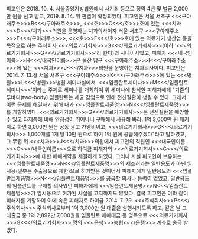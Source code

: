 피고인은 2018. 10. 4. 서울중앙지방법원에서 사기죄 등으로 징역 4년 및 벌금 2,000만 원을 선고 받고, 2019. 8. 14. 위 판결이 확정되었다.
피고인은 서울 서초구 <<<구아래주소>>>B<<</구아래주소>>>, <<<호>>>C<<</호>>>호에 있는 <<<치과>>>D<<</치과>>>의원을 운영하는 치과의사이자 서울 서초구 <<<구아래주소>>>E<<</구아래주소>>>, <<<호>>>F<<</호>>>호에 있는 의료기기 생산업 등을 목적으로 하는 주식회사 <<<의료기기회사>>>G<<</의료기기회사>>>(이하 '<<<의료기기회사>>>G<<</의료기기회사>>>'라 한다)의 사내이사였고, 피해자 <<<내국인이름>>>H<<</내국인이름>>>은 울산 남구 <<<구아래주소>>>I<<</구아래주소>>>에 있는 <<<치과>>>J<<</치과>>>의원을 운영하는 치과의사이다.
피고인은 2014. 7. 13.경 서울 서초구 <<<구아래주소>>>K<<</구아래주소>>>에 있는 <<<병원>>>L<<</병원>>>병원 세미나실에서 '<<<임플란트세미나>>>M<<</임플란트세미나>>>'이라는 주제로 세미나를 개최하여 위 세미나에 참석한 피해자에게 "기존의 투바디(two-body) 임플란트는 세균 감염으로 인해 전신질환이 생길 수 있다. 그래서 이런 문제를 해결하기 위해 내가 <<<임플란트제품명>>>N<<</임플란트제품명>>>를 개발하였다. <<<의료기기회사>>>G<<</의료기기회사>>>는 전신질환을 예방할 수 있고 타제품에 비해 안정성이 뛰어나니 구매해서 사용해 봐라. 1억 3,000만 원 패키지로 하면 3,000만 원은 공동 광고 가맹비이고, <<<의료기기회사>>>G<<</의료기기회사>>> 1,000개를 1개 당 10만 원으로 하여 1억 원에 공급해주겠다"라고 말하였고, 그 무렵 위 <<<치과>>>J<<</치과>>>의원에서 피고인의 직원인 <<<내국인이름>>>O<<</내국인이름>>>으로 하여금 피해자와 <<<의료기기회사>>>G<<</의료기기회사>>>에 대한 매매계약을 체결하게 하였다.
그러나 사실 피고인이 보유하는 <<<임플란트제품명>>>N<<</임플란트제품명>>>의 제조허가는 일반용도가 아닌 임시용(일부는 수출용으로 제한)으로 허가받은 것이어서 피해자에게 일반용도의 <<<임플란트제품명>>>N<<</임플란트제품명>>>를 공급할 의사나 등력이 없었고, 일반용도의 임플란트를 구매할 의사였던 피해자에게 <<<임플란트제품명>>>N<<</임플란트제품명>>>가 임시용으로 허가된 사실을 고지하지도 않았다.
결국 피고인은 이와 같이 피해자를 기망하여 이에 속은 피해자로 하여금 2014. 7. 29. <<<주식회사>>>P<<</주식회사>>> 주식회사로부터 1억 3,000만 원 대출을 실행시키도록 하고, 같은 날 그 대출금 중 1억 2,892만 7,000원을 임플란트 매매대금 등 명목으로 <<<의료기기회사>>>G<<</의료기기회사>>> 명의 <<<은행>>>농협<<</은행>>> 계좌로 송금 받았다.
